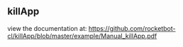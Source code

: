 ## killApp

 view the documentation at: https://github.com/rocketbot-cl/killApp/blob/master/example/Manual_killApp.pdf